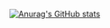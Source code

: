 [![Anurag's GitHub stats](https://github-readme-stats.vercel.app/api?username=z1zhang)](https://github.com/anuraghazra/github-readme-stats)
